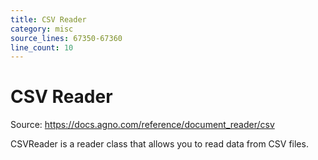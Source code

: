 ```yaml
---
title: CSV Reader
category: misc
source_lines: 67350-67360
line_count: 10
---
```


# CSV Reader
Source: https://docs.agno.com/reference/document_reader/csv



CSVReader is a reader class that allows you to read data from CSV files.

<Snippet file="csv-reader-reference.mdx" />


